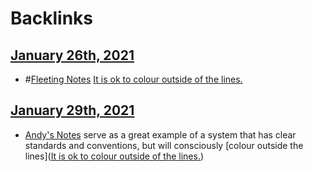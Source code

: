 
# Backlinks
## [January 26th, 2021](<January 26th, 2021.md>)
- #[Fleeting Notes](<Fleeting Notes.md>) [It is ok to colour outside of the lines.](<It is ok to colour outside of the lines..md>)

## [January 29th, 2021](<January 29th, 2021.md>)
- [Andy's Notes](<Andy's Notes.md>) serve as a great example of a system that has clear standards and conventions, but will consciously [colour outside the lines]([It is ok to colour outside of the lines.](<It is ok to colour outside of the lines..md>))

